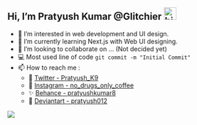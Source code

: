 ## Hi, I’m Pratyush Kumar @Glitchier <img src="https://user-images.githubusercontent.com/1303154/88677602-1635ba80-d120-11ea-84d8-d263ba5fc3c0.gif" width="28px" alt="hi">
- 👀 I’m interested in web development and UI design.
- 🌱 I’m currently learning Next.js with Web UI designing.
- 💞️ I’m looking to collaborate on ... (Not decided yet)
- :computer: Most used line of code `git commit -m "Initial Commit"`
- 📫 How to reach me :
  - 💙 [Twitter - Pratyush_K9](https://twitter.com/Pratyush_k9)
  - 📸 [Instagram - no_drugs_only_coffee](https://www.instagram.com/no_drugs_only_coffee/)
  - ✨ [Behance - pratyushkumar8](https://www.behance.net/pratyushkumar8)
  - 🎨 [Deviantart - pratyush012](https://www.deviantart.com/pratyush012)<br>
<img src="https://github-readme-stats.vercel.app/api?username=Glitchier&&show_icons=true&title_color=1DB954&icon_color=1DB954&text_color=ffffff&bg_color=181818">
<!---
Glitchier/Glitchier is a ✨ special ✨ repository because its `README.md` (this file) appears on your GitHub profile.
You can click the Preview link to take a look at your changes.
--->
